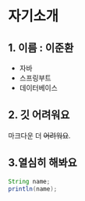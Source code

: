 # 자기소개

## 1. 이름 : 이준환

- 자바
- 스프링부트
- 데이터베이스

## 2. 깃 어려워요

마크다운 더 ~~어려워요~~.

## 3.열심히 해봐요

```java
String name;
println(name);
```
